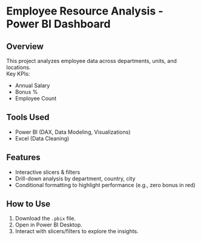 # Employee Resource Analysis - Power BI Dashboard

## Overview
This project analyzes employee data across departments, units, and locations.  
Key KPIs: 
- Annual Salary
- Bonus %
- Employee Count

## Tools Used
- Power BI (DAX, Data Modeling, Visualizations)
- Excel (Data Cleaning)

## Features
- Interactive slicers & filters
- Drill-down analysis by department, country, city
- Conditional formatting to highlight performance (e.g., zero bonus in red)

## How to Use
1. Download the `.pbix` file.
2. Open in Power BI Desktop.
3. Interact with slicers/filters to explore the insights.
